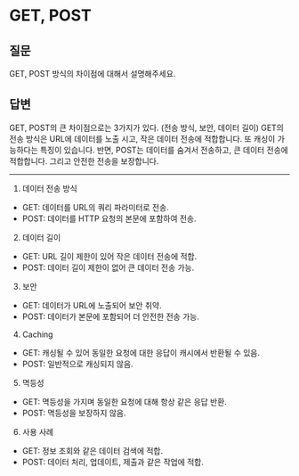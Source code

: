 # GET, POST
## 질문
GET, POST 방식의 차이점에 대해서 설명해주세요.

## 답변
GET, POST의 큰 차이점으로는 3가지가 있다. (전송 방식, 보안, 데이터 길이)
GET의 전송 방식은 URL에 데이터를 노출 시고, 작은 데이터 전송에 적합합니다. 또 캐싱이 가능하다는 특징이 있습니다.
반면, POST는 데이터를 숨겨서 전송하고, 큰 데이터 전송에 적합합니다. 그리고 안전한 전송을 보장합니다.

* * *
1. 데이터 전송 방식
- GET: 데이터를 URL의 쿼리 파라미터로 전송.
- POST: 데이터를 HTTP 요청의 본문에 포함하여 전송.

2. 데이터 길이
- GET: URL 길이 제한이 있어 작은 데이터 전송에 적합.
- POST: 데이터 길이 제한이 없어 큰 데이터 전송 가능.

3. 보안
- GET: 데이터가 URL에 노출되어 보안 취약.
- POST: 데이터가 본문에 포함되어 더 안전한 전송 가능.

4. Caching
- GET: 캐싱될 수 있어 동일한 요청에 대한 응답이 캐시에서 반환될 수 있음.
- POST: 일반적으로 캐싱되지 않음.

5. 멱등성
- GET: 멱등성을 가지며 동일한 요청에 대해 항상 같은 응답 반환.
- POST: 멱등성을 보장하지 않음.

6. 사용 사례
- GET: 정보 조회와 같은 데이터 검색에 적합.
- POST: 데이터 처리, 업데이트, 제출과 같은 작업에 적합.